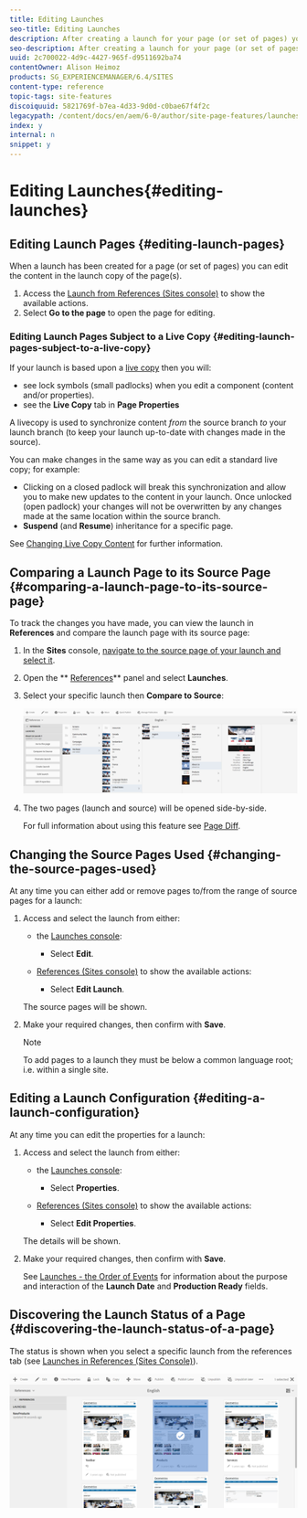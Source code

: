 ```yaml
---
title: Editing Launches
seo-title: Editing Launches
description: After creating a launch for your page (or set of pages) you can edit the content in the launch copy of the page(s). 
seo-description: After creating a launch for your page (or set of pages) you can edit the content in the launch copy of the page(s). 
uuid: 2c700022-4d9c-4427-965f-d9511692ba74
contentOwner: Alison Heimoz
products: SG_EXPERIENCEMANAGER/6.4/SITES
content-type: reference
topic-tags: site-features
discoiquuid: 5821769f-b7ea-4d33-9d0d-c0bae67f4f2c
legacypath: /content/docs/en/aem/6-0/author/site-page-features/launches
index: y
internal: n
snippet: y
---
```


# Editing Launches{#editing-launches}

## Editing Launch Pages {#editing-launch-pages}

When a launch has been created for a page (or set of pages) you can edit the content in the launch copy of the page(s).

1. Access the [Launch from References (Sites console)](../../../sites/authoring/using/launches.md#launchesinreferencessitesconsole) to show the available actions.
1. Select **Go to the page** to open the page for editing.

### Editing Launch Pages Subject to a Live Copy {#editing-launch-pages-subject-to-a-live-copy}

If your launch is based upon a [live copy](../../../sites/administering/using/msm.md) then you will:

* see lock symbols (small padlocks) when you edit a component (content and/or properties).
* see the **Live Copy** tab in **Page Properties**

A livecopy is used to synchronize content *from* the source branch *to* your launch branch (to keep your launch up-to-date with changes made in the source).

You can make changes in the same way as you can edit a standard live copy; for example:

* Clicking on a closed padlock will break this synchronization and allow you to make new updates to the content in your launch. Once unlocked (open padlock) your changes will not be overwritten by any changes made at the same location within the source branch.
* **Suspend** (and **Resume**) inheritance for a specific page.

See [Changing Live Copy Content](../../../sites/administering/using/msm-livecopy.md#changinglivecopycontent) for further information.

## Comparing a Launch Page to its Source Page {#comparing-a-launch-page-to-its-source-page}

To track the changes you have made, you can view the launch in **References** and compare the launch page with its source page:

1. In the **Sites** console, [navigate to the source page of your launch and select it](../../../sites/authoring/using/basic-handling.md#viewingandselectingyourresources).
1. Open the ** [References](../../../sites/authoring/using/basic-handling.md#references)** panel and select **Launches**.
1. Select your specific launch then **Compare to Source**:

   ![](assets/chlimage_1-133.png)

1. The two pages (launch and source) will be opened side-by-side.

   For full information about using this feature see [Page Diff](../../../sites/authoring/using/page-diff.md).

## Changing the Source Pages Used {#changing-the-source-pages-used}

At any time you can either add or remove pages to/from the range of source pages for a launch:

1. Access and select the launch from either:

    * the [Launches console](../../../sites/authoring/using/launches.md#thelaunchesconsole):

        * Select **Edit**.

    * [References (Sites console)](../../../sites/authoring/using/launches.md#launchesinreferencessitesconsole) to show the available actions:

        * Select **Edit Launch**.

   The source pages will be shown.

1. Make your required changes, then confirm with **Save**.

   >[!NOTE]
   >
   >To add pages to a launch they must be below a common language root; i.e. within a single site.

## Editing a Launch Configuration {#editing-a-launch-configuration}

At any time you can edit the properties for a launch:

1. Access and select the launch from either:

    * the [Launches console](../../../sites/authoring/using/launches.md#thelaunchesconsole):

        * Select **Properties**.

    * [References (Sites console)](../../../sites/authoring/using/launches.md#launchesinreferencessitesconsole) to show the available actions:

        * Select **Edit Properties**.

   The details will be shown.

1. Make your required changes, then confirm with **Save**.

   See [Launches - the Order of Events](../../../sites/authoring/using/launches.md#main-pars-title-6) for information about the purpose and interaction of the **Launch Date** and **Production Ready** fields.

## Discovering the Launch Status of a Page {#discovering-the-launch-status-of-a-page}

The status is shown when you select a specific launch from the references tab (see [Launches in References (Sites Console)](../../../sites/authoring/using/launches.md#launchesinreferencessitesconsole)).

![](assets/chlimage_1-134.png)

